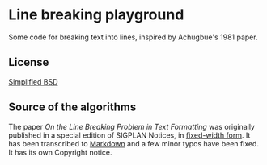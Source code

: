 # Line breaking playground

Some code for breaking text into lines, inspired by Achugbue's 1981
paper.

## License
[Simplified BSD](LICENSE)

## Source of the algorithms

The paper _On the Line Breaking Problem in Text Formatting_ was
originally published in a special edition of SIGPLAN Notices, in
[fixed-width form](line-breaking-text-formatting-achugbue.pdf). It has
been transcribed to
[Markdown](line-breaking-text-formatting.md) and a few minor
typos have been fixed.  It has its own Copyright notice.

